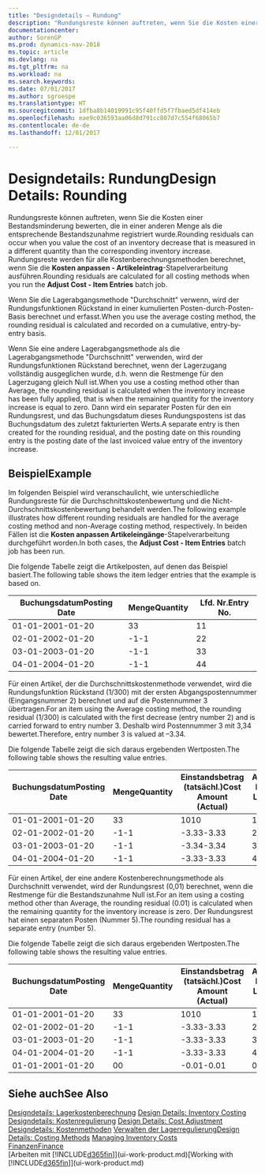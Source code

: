 ```yaml
---
title: "Designdetails – Rundung"
description: "Rundungsreste können auftreten, wenn Sie die Kosten einer Bestandsminderung bewerten, die in einer anderen Menge als die entsprechende Bestandszunahme registriert wurde. Rundungsreste werden für alle Kostenberechnungsmethoden berechnet, wenn Sie die **Kosten anpassen - Artikeleintrag** -Stapelverarbeitung ausführen."
documentationcenter: 
author: SorenGP
ms.prod: dynamics-nav-2018
ms.topic: article
ms.devlang: na
ms.tgt_pltfrm: na
ms.workload: na
ms.search.keywords: 
ms.date: 07/01/2017
ms.author: sgroespe
ms.translationtype: HT
ms.sourcegitcommit: 1dfba8b14019991c95f40ffd5f7fbaed5df414eb
ms.openlocfilehash: eae9c036593aa06d8d791cc807d7c554f68065b7
ms.contentlocale: de-de
ms.lasthandoff: 12/01/2017

---
```

# <a name="design-details-rounding"></a><span data-ttu-id="16456-104">Designdetails: Rundung</span><span class="sxs-lookup"><span data-stu-id="16456-104">Design Details: Rounding</span></span>
<span data-ttu-id="16456-105">Rundungsreste können auftreten, wenn Sie die Kosten einer Bestandsminderung bewerten, die in einer anderen Menge als die entsprechende Bestandszunahme registriert wurde.</span><span class="sxs-lookup"><span data-stu-id="16456-105">Rounding residuals can occur when you value the cost of an inventory decrease that is measured in a different quantity than the corresponding inventory increase.</span></span> <span data-ttu-id="16456-106">Rundungsreste werden für alle Kostenberechnungsmethoden berechnet, wenn Sie die **Kosten anpassen - Artikeleintrag**-Stapelverarbeitung ausführen.</span><span class="sxs-lookup"><span data-stu-id="16456-106">Rounding residuals are calculated for all costing methods when you run the **Adjust Cost - Item Entries** batch job.</span></span>  

 <span data-ttu-id="16456-107">Wenn Sie die Lagerabgangsmethode "Durchschnitt" verwenn, wird der Rundungsfunktionen Rückstand in einer kumulierten Posten-durch-Posten-Basis berechnet und erfasst.</span><span class="sxs-lookup"><span data-stu-id="16456-107">When you use the average costing method, the rounding residual is calculated and recorded on a cumulative, entry-by-entry basis.</span></span>  

 <span data-ttu-id="16456-108">Wenn Sie eine andere Lagerabgangsmethode als die Lagerabgangsmethode "Durchschnitt" verwenden, wird der Rundungsfunktionen Rückstand berechnet, wenn der Lagerzugang vollständig ausgeglichen wurde, d.h. wenn die Restmenge für den Lagerzugang gleich Null ist.</span><span class="sxs-lookup"><span data-stu-id="16456-108">When you use a costing method other than Average, the rounding residual is calculated when the inventory increase has been fully applied, that is when the remaining quantity for the inventory increase is equal to zero.</span></span> <span data-ttu-id="16456-109">Dann wird ein separater Posten für den ein Rundungsrest, und das Buchungsdatum dieses Rundungspostens ist das Buchungsdatum des zuletzt fakturierten Werts.</span><span class="sxs-lookup"><span data-stu-id="16456-109">A separate entry is then created for the rounding residual, and the posting date on this rounding entry is the posting date of the last invoiced value entry of the inventory increase.</span></span>  

## <a name="example"></a><span data-ttu-id="16456-110">Beispiel</span><span class="sxs-lookup"><span data-stu-id="16456-110">Example</span></span>  
 <span data-ttu-id="16456-111">Im folgenden Beispiel wird veranschaulicht, wie unterschiedliche Rundungsreste für die Durchschnittskostenbewertung und die Nicht-Durchschnittskostenbewertung behandelt werden.</span><span class="sxs-lookup"><span data-stu-id="16456-111">The following example illustrates how different rounding residuals are handled for the average costing method and non-Average costing method, respectively.</span></span> <span data-ttu-id="16456-112">In beiden Fällen ist die **Kosten anpassen Artikeleingänge**-Stapelverarbeitung durchgeführt worden.</span><span class="sxs-lookup"><span data-stu-id="16456-112">In both cases, the **Adjust Cost - Item Entries** batch job has been run.</span></span>  

 <span data-ttu-id="16456-113">Die folgende Tabelle zeigt die Artikelposten, auf denen das Beispiel basiert.</span><span class="sxs-lookup"><span data-stu-id="16456-113">The following table shows the item ledger entries that the example is based on.</span></span>  

|<span data-ttu-id="16456-114">Buchungsdatum</span><span class="sxs-lookup"><span data-stu-id="16456-114">Posting Date</span></span>|<span data-ttu-id="16456-115">Menge</span><span class="sxs-lookup"><span data-stu-id="16456-115">Quantity</span></span>|<span data-ttu-id="16456-116">Lfd. Nr.</span><span class="sxs-lookup"><span data-stu-id="16456-116">Entry No.</span></span>|  
|------------------|--------------|---------------|  
|<span data-ttu-id="16456-117">01-01-20</span><span class="sxs-lookup"><span data-stu-id="16456-117">01-01-20</span></span>|<span data-ttu-id="16456-118">3</span><span class="sxs-lookup"><span data-stu-id="16456-118">3</span></span>|<span data-ttu-id="16456-119">1</span><span class="sxs-lookup"><span data-stu-id="16456-119">1</span></span>|  
|<span data-ttu-id="16456-120">02-01-20</span><span class="sxs-lookup"><span data-stu-id="16456-120">02-01-20</span></span>|<span data-ttu-id="16456-121">-1</span><span class="sxs-lookup"><span data-stu-id="16456-121">-1</span></span>|<span data-ttu-id="16456-122">2</span><span class="sxs-lookup"><span data-stu-id="16456-122">2</span></span>|  
|<span data-ttu-id="16456-123">03-01-20</span><span class="sxs-lookup"><span data-stu-id="16456-123">03-01-20</span></span>|<span data-ttu-id="16456-124">-1</span><span class="sxs-lookup"><span data-stu-id="16456-124">-1</span></span>|<span data-ttu-id="16456-125">3</span><span class="sxs-lookup"><span data-stu-id="16456-125">3</span></span>|  
|<span data-ttu-id="16456-126">04-01-20</span><span class="sxs-lookup"><span data-stu-id="16456-126">04-01-20</span></span>|<span data-ttu-id="16456-127">-1</span><span class="sxs-lookup"><span data-stu-id="16456-127">-1</span></span>|<span data-ttu-id="16456-128">4</span><span class="sxs-lookup"><span data-stu-id="16456-128">4</span></span>|  

 <span data-ttu-id="16456-129">Für einen Artikel, der die Durchschnittskostenmethode verwendet, wird die Rundungsfunktion Rückstand (1/300) mit der ersten Abgangspostennummer (Eingangsnummer 2) berechnet und auf die Postennummer 3 übertragen.</span><span class="sxs-lookup"><span data-stu-id="16456-129">For an item using the Average costing method, the rounding residual (1/300) is calculated with the first decrease (entry number 2) and is carried forward to entry number 3.</span></span> <span data-ttu-id="16456-130">Deshalb wird Postennummer 3 mit  3,34 bewertet.</span><span class="sxs-lookup"><span data-stu-id="16456-130">Therefore, entry number 3 is valued at –3.34.</span></span>  

 <span data-ttu-id="16456-131">Die folgende Tabelle zeigt die sich daraus ergebenden Wertposten.</span><span class="sxs-lookup"><span data-stu-id="16456-131">The following table shows the resulting value entries.</span></span>  

|<span data-ttu-id="16456-132">Buchungsdatum</span><span class="sxs-lookup"><span data-stu-id="16456-132">Posting Date</span></span>|<span data-ttu-id="16456-133">Menge</span><span class="sxs-lookup"><span data-stu-id="16456-133">Quantity</span></span>|<span data-ttu-id="16456-134">Einstandsbetrag (tatsächl.)</span><span class="sxs-lookup"><span data-stu-id="16456-134">Cost Amount (Actual)</span></span>|<span data-ttu-id="16456-135">Artikelposten Lfd. Nr.</span><span class="sxs-lookup"><span data-stu-id="16456-135">Item Ledger Entry No.</span></span>|<span data-ttu-id="16456-136">Lfd. Nr.</span><span class="sxs-lookup"><span data-stu-id="16456-136">Entry No.</span></span>|  
|------------------|--------------|----------------------------|---------------------------|---------------|  
|<span data-ttu-id="16456-137">01-01-20</span><span class="sxs-lookup"><span data-stu-id="16456-137">01-01-20</span></span>|<span data-ttu-id="16456-138">3</span><span class="sxs-lookup"><span data-stu-id="16456-138">3</span></span>|<span data-ttu-id="16456-139">10</span><span class="sxs-lookup"><span data-stu-id="16456-139">10</span></span>|<span data-ttu-id="16456-140">1</span><span class="sxs-lookup"><span data-stu-id="16456-140">1</span></span>|<span data-ttu-id="16456-141">1</span><span class="sxs-lookup"><span data-stu-id="16456-141">1</span></span>|  
|<span data-ttu-id="16456-142">02-01-20</span><span class="sxs-lookup"><span data-stu-id="16456-142">02-01-20</span></span>|<span data-ttu-id="16456-143">-1</span><span class="sxs-lookup"><span data-stu-id="16456-143">-1</span></span>|<span data-ttu-id="16456-144">-3.33</span><span class="sxs-lookup"><span data-stu-id="16456-144">-3.33</span></span>|<span data-ttu-id="16456-145">2</span><span class="sxs-lookup"><span data-stu-id="16456-145">2</span></span>|<span data-ttu-id="16456-146">2</span><span class="sxs-lookup"><span data-stu-id="16456-146">2</span></span>|  
|<span data-ttu-id="16456-147">03-01-20</span><span class="sxs-lookup"><span data-stu-id="16456-147">03-01-20</span></span>|<span data-ttu-id="16456-148">-1</span><span class="sxs-lookup"><span data-stu-id="16456-148">-1</span></span>|<span data-ttu-id="16456-149">-3.34</span><span class="sxs-lookup"><span data-stu-id="16456-149">-3.34</span></span>|<span data-ttu-id="16456-150">3</span><span class="sxs-lookup"><span data-stu-id="16456-150">3</span></span>|<span data-ttu-id="16456-151">3</span><span class="sxs-lookup"><span data-stu-id="16456-151">3</span></span>|  
|<span data-ttu-id="16456-152">04-01-20</span><span class="sxs-lookup"><span data-stu-id="16456-152">04-01-20</span></span>|<span data-ttu-id="16456-153">-1</span><span class="sxs-lookup"><span data-stu-id="16456-153">-1</span></span>|<span data-ttu-id="16456-154">-3.33</span><span class="sxs-lookup"><span data-stu-id="16456-154">-3.33</span></span>|<span data-ttu-id="16456-155">4</span><span class="sxs-lookup"><span data-stu-id="16456-155">4</span></span>|<span data-ttu-id="16456-156">4</span><span class="sxs-lookup"><span data-stu-id="16456-156">4</span></span>|  

 <span data-ttu-id="16456-157">Für einen Artikel, der eine andere Kostenberechnungsmethode als Durchschnitt verwendet, wird der Rundungsrest (0,01) berechnet, wenn die Restmenge für die Bestandszunahme Null ist.</span><span class="sxs-lookup"><span data-stu-id="16456-157">For an item using a costing method other than Average, the rounding residual (0.01) is calculated when the remaining quantity for the inventory increase is zero.</span></span> <span data-ttu-id="16456-158">Der Rundungsrest hat einen separaten Posten (Nummer 5).</span><span class="sxs-lookup"><span data-stu-id="16456-158">The rounding residual has a separate entry (number 5).</span></span>  

 <span data-ttu-id="16456-159">Die folgende Tabelle zeigt die sich daraus ergebenden Wertposten.</span><span class="sxs-lookup"><span data-stu-id="16456-159">The following table shows the resulting value entries.</span></span>  

|<span data-ttu-id="16456-160">Buchungsdatum</span><span class="sxs-lookup"><span data-stu-id="16456-160">Posting Date</span></span>|<span data-ttu-id="16456-161">Menge</span><span class="sxs-lookup"><span data-stu-id="16456-161">Quantity</span></span>|<span data-ttu-id="16456-162">Einstandsbetrag (tatsächl.)</span><span class="sxs-lookup"><span data-stu-id="16456-162">Cost Amount (Actual)</span></span>|<span data-ttu-id="16456-163">Artikelposten Lfd. Nr.</span><span class="sxs-lookup"><span data-stu-id="16456-163">Item Ledger Entry No.</span></span>|<span data-ttu-id="16456-164">Lfd. Nr.</span><span class="sxs-lookup"><span data-stu-id="16456-164">Entry No.</span></span>|  
|------------------|--------------|----------------------------|---------------------------|---------------|  
|<span data-ttu-id="16456-165">01-01-20</span><span class="sxs-lookup"><span data-stu-id="16456-165">01-01-20</span></span>|<span data-ttu-id="16456-166">3</span><span class="sxs-lookup"><span data-stu-id="16456-166">3</span></span>|<span data-ttu-id="16456-167">10</span><span class="sxs-lookup"><span data-stu-id="16456-167">10</span></span>|<span data-ttu-id="16456-168">1</span><span class="sxs-lookup"><span data-stu-id="16456-168">1</span></span>|<span data-ttu-id="16456-169">1</span><span class="sxs-lookup"><span data-stu-id="16456-169">1</span></span>|  
|<span data-ttu-id="16456-170">02-01-20</span><span class="sxs-lookup"><span data-stu-id="16456-170">02-01-20</span></span>|<span data-ttu-id="16456-171">-1</span><span class="sxs-lookup"><span data-stu-id="16456-171">-1</span></span>|<span data-ttu-id="16456-172">-3.33</span><span class="sxs-lookup"><span data-stu-id="16456-172">-3.33</span></span>|<span data-ttu-id="16456-173">2</span><span class="sxs-lookup"><span data-stu-id="16456-173">2</span></span>|<span data-ttu-id="16456-174">2</span><span class="sxs-lookup"><span data-stu-id="16456-174">2</span></span>|  
|<span data-ttu-id="16456-175">03-01-20</span><span class="sxs-lookup"><span data-stu-id="16456-175">03-01-20</span></span>|<span data-ttu-id="16456-176">-1</span><span class="sxs-lookup"><span data-stu-id="16456-176">-1</span></span>|<span data-ttu-id="16456-177">-3.33</span><span class="sxs-lookup"><span data-stu-id="16456-177">-3.33</span></span>|<span data-ttu-id="16456-178">3</span><span class="sxs-lookup"><span data-stu-id="16456-178">3</span></span>|<span data-ttu-id="16456-179">3</span><span class="sxs-lookup"><span data-stu-id="16456-179">3</span></span>|  
|<span data-ttu-id="16456-180">04-01-20</span><span class="sxs-lookup"><span data-stu-id="16456-180">04-01-20</span></span>|<span data-ttu-id="16456-181">-1</span><span class="sxs-lookup"><span data-stu-id="16456-181">-1</span></span>|<span data-ttu-id="16456-182">-3.33</span><span class="sxs-lookup"><span data-stu-id="16456-182">-3.33</span></span>|<span data-ttu-id="16456-183">4</span><span class="sxs-lookup"><span data-stu-id="16456-183">4</span></span>|<span data-ttu-id="16456-184">4</span><span class="sxs-lookup"><span data-stu-id="16456-184">4</span></span>|  
|<span data-ttu-id="16456-185">01-01-20</span><span class="sxs-lookup"><span data-stu-id="16456-185">01-01-20</span></span>|<span data-ttu-id="16456-186">0</span><span class="sxs-lookup"><span data-stu-id="16456-186">0</span></span>|<span data-ttu-id="16456-187">-0.01</span><span class="sxs-lookup"><span data-stu-id="16456-187">-0.01</span></span>|<span data-ttu-id="16456-188">0</span><span class="sxs-lookup"><span data-stu-id="16456-188">1</span></span>|<span data-ttu-id="16456-189">5</span><span class="sxs-lookup"><span data-stu-id="16456-189">5</span></span>|  

## <a name="see-also"></a><span data-ttu-id="16456-190">Siehe auch</span><span class="sxs-lookup"><span data-stu-id="16456-190">See Also</span></span>  
 <span data-ttu-id="16456-191">[Designdetails: Lagerkostenberechnung](design-details-inventory-costing.md) </span><span class="sxs-lookup"><span data-stu-id="16456-191">[Design Details: Inventory Costing](design-details-inventory-costing.md) </span></span>  
 <span data-ttu-id="16456-192">[Designdetails: Kostenregulierung](design-details-cost-adjustment.md) </span><span class="sxs-lookup"><span data-stu-id="16456-192">[Design Details: Cost Adjustment](design-details-cost-adjustment.md) </span></span>  
 <span data-ttu-id="16456-193">[Designdetails: Kostenmethoden](design-details-costing-methods.md) [Verwalten der Lagerregulierung](finance-manage-inventory-costs.md)</span><span class="sxs-lookup"><span data-stu-id="16456-193">[Design Details: Costing Methods](design-details-costing-methods.md) [Managing Inventory Costs](finance-manage-inventory-costs.md)</span></span>  
 [<span data-ttu-id="16456-194">Finanzen</span><span class="sxs-lookup"><span data-stu-id="16456-194">Finance</span></span>](finance.md)  
 <span data-ttu-id="16456-195">[Arbeiten mit [!INCLUDE[d365fin](includes/d365fin_md.md)]](ui-work-product.md)</span><span class="sxs-lookup"><span data-stu-id="16456-195">[Working with [!INCLUDE[d365fin](includes/d365fin_md.md)]](ui-work-product.md)</span></span>

